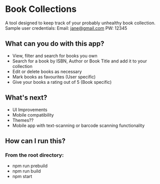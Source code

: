 # Book Collections
A tool designed to keep track of your probably unhealthy book collection.
Sample user credentials:
Email: jane@gmail.com
PW: 12345

## What can you do with this app?
- View, filter and search for books you own
- Search for a book by ISBN, Author or Book Title and add it to your collection
- Edit or delete books as necessary
- Mark books as favourites (User specific)
- Give your books a rating out of 5 (Book specific)

## What's next?
- UI Improvements
- Mobile compatibility
- Themes??
- Mobile app with text-scanning or barcode scanning functionality

## How can I run this?
### From the root directory:
- npm run prebuild
- npm run build
- npm start
